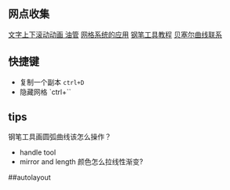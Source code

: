 ## 网点收集 
[文字上下滚动动画 油管](https://www.youtube.com/watch?v=TFWoG0062jU)
[网格系统的应用](https://www.bilibili.com/video/BV1Cw411Y7Yg/?spm_id_from=333.999.0.0)
[钢笔工具教程](https://www.youtube.com/watch?v=wUXa6ZPG6Lw)
[贝塞尔曲线联系](https://bezier.method.ac/)

## 快捷键
* 复制一个副本 `ctrl+D`
* 隐藏网格 `ctrl+``

## tips
钢笔工具画圆弧曲线该怎么操作？
- handle tool
- mirror and length
颜色怎么拉线性渐变?

##autolayout
